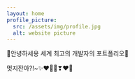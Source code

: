 ```yaml
---
layout: home
profile_picture:
  src: /assets/img/profile.jpg
  alt: website picture
---
```


<p>
  🎀안녕하세용 세계 최고의 개발자의 포트폴리오🎀
</p>

<p>
  멋지잔아?!~✨❤🎀🍀❣❤🌈
</p>
